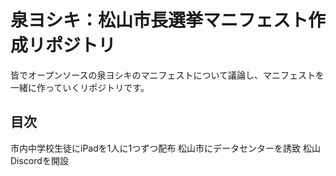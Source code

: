 # 泉ヨシキ：松山市長選挙マニフェスト作成リポジトリ
皆でオープンソースの泉ヨシキのマニフェストについて議論し、マニフェストを一緒に作っていくリポジトリです。
## 目次
市内中学校生徒にiPadを1人に1つずつ配布
松山市にデータセンターを誘致
松山Discordを開設
